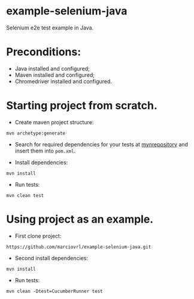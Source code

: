 # example-selenium-java

Selenium e2e test example in Java.

# Preconditions:

- Java installed and configured;
- Maven installed and configured;
- Chromedriver installed and configured.

# Starting project from scratch.

- Create maven project structure:

```
mvn archetype:generate
```

- Search for required dependencies for your tests at [mvnrepository](https://mvnrepository.com/) and insert them into `pom.xml`.

- Install dependencies:

```
mvn install
```

- Run tests:

```
mvn clean test
```

# Using project as an example.

- First clone project:

```
https://github.com/marciovrl/example-selenium-java.git
```

- Second install dependencies:

```
mvn install
```

- Run tests:

```
mvn clean -Dtest=CucumberRunner test
```
